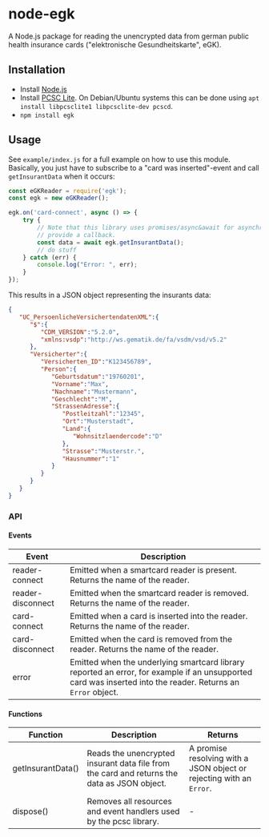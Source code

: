 # node-egk

A Node.js package for reading the unencrypted data from german public health insurance cards ("elektronische Gesundheitskarte", eGK).

## Installation

- Install [Node.js](https://nodejs.org/)
- Install [PCSC Lite](https://pcsclite.apdu.fr/). On Debian/Ubuntu systems this can be done using `apt install libpcsclite1 libpcsclite-dev pcscd`. 
- `npm install egk`

## Usage

See `example/index.js` for a full example on how to use this module. Basically, you just have to subscribe to a "card was inserted"-event and call `getInsurantData` when it occurs:

```js
const eGKReader = require('egk');
const egk = new eGKReader();

egk.on('card-connect', async () => {    
    try {
        // Note that this library uses promises/async&await for asynchronous operations and does not 
        // provide a callback. 
        const data = await egk.getInsurantData();
        // do stuff
    } catch (err) {
        console.log("Error: ", err);
    }
});
```

This results in a JSON object representing the insurants data:

```json
{
   "UC_PersoenlicheVersichertendatenXML":{
      "$":{
         "CDM_VERSION":"5.2.0",
         "xmlns:vsdp":"http://ws.gematik.de/fa/vsdm/vsd/v5.2"
      },
      "Versicherter":{
         "Versicherten_ID":"K123456789",
         "Person":{
            "Geburtsdatum":"19760201",
            "Vorname":"Max",
            "Nachname":"Mustermann",
            "Geschlecht":"M",
            "StrassenAdresse":{
               "Postleitzahl":"12345",
               "Ort":"Musterstadt",
               "Land":{
                  "Wohnsitzlaendercode":"D"
               },
               "Strasse":"Musterstr.",
               "Hausnummer":"1"
            }
         }
      }
   }
}
```

### API

#### Events

Event | Description
------|------------|
reader-connect | Emitted when a smartcard reader is present. Returns the name of the reader. |
reader-disconnect | Emitted when the smartcard reader is removed. Returns the name of the reader. |
card-connect | Emitted when a card is inserted into the reader.  Returns the name of the reader. |
card-disconnect | Emitted when the card is removed from the reader. Returns the name of the reader. |
error | Emitted when the underlying smartcard library reported an error, for example if an unsupported card was inserted into the reader. Returns an `Error` object. |

#### Functions

Function | Description | Returns |
---------|-------------|---------|
getInsurantData() | Reads the unencrypted insurant data file from the card and returns the data as JSON object. | A promise resolving with a JSON object or rejecting with an `Error`. |
dispose() | Removes all resources and event handlers used by the pcsc library. | - |
